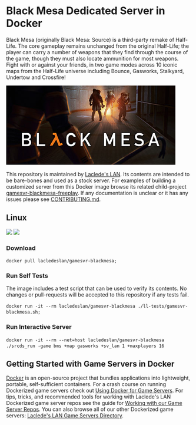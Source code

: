 # Black Mesa Dedicated Server in Docker

Black Mesa (originally Black Mesa: Source) is a third-party remake of Half-Life. The core gameplay remains unchanged from the original Half-Life; the player can carry a number of weapons that they find through the course of the game, though they must also locate ammunition for most weapons. Fight with or against your friends, in two game modes across 10 iconic maps from the Half-Life universe including Bounce, Gasworks, Stalkyard, Undertow and Crossfire!

![Black Mesa Box Art](https://raw.githubusercontent.com/LacledesLAN/gamesvr-blackmesa/master/.misc/boxart.jpg "Black Mesa Box Art")

This repository is maintained by [Laclede's LAN](https://lacledeslan.com). Its contents are intended to be bare-bones and used as a stock server. For examples of building a customized server from this Docker image browse its related child-project [gamesvr-blackmesa-freeplay](https://github.com/LacledesLAN/gamesvr-blackmesa-freeplay). If any documentation is unclear or it has any issues please see [CONTRIBUTING.md](./CONTRIBUTING.md).

## Linux
[![](https://images.microbadger.com/badges/version/lacledeslan/gamesvr-blackmesa.svg)](https://microbadger.com/images/lacledeslan/gamesvr-blackmesa "Get your own version badge on microbadger.com")
[![](https://images.microbadger.com/badges/image/lacledeslan/gamesvr-blackmesa.svg)](https://microbadger.com/images/lacledeslan/gamesvr-blackmesa "Get your own image badge on microbadger.com")

### Download
```
docker pull lacledeslan/gamesvr-blackmesa;
```

### Run Self Tests
The image includes a test script that can be used to verify its contents. No changes or pull-requests will be accepted to this repository if any tests fail.

```
docker run -it --rm lacledeslan/gamesvr-blackmesa ./ll-tests/gamesvr-blackmesa.sh;
```

### Run Interactive Server
```
docker run -it --rm --net=host lacledeslan/gamesvr-blackmesa ./srcds_run -game bms +map gasworks +sv_lan 1 +maxplayers 16
```

## Getting Started with Game Servers in Docker

[Docker](https://docs.docker.com/) is an open-source project that bundles applications into lightweight, portable, self-sufficient containers. For a crash course on running Dockerized game servers check out [Using Docker for Game Servers](https://github.com/LacledesLAN/README.1ST/blob/master/GameServers/DockerAndGameServers.md). For tips, tricks, and recommended tools for working with Laclede's LAN Dockerized game server repos see the guide for [Working with our Game Server Repos](https://github.com/LacledesLAN/README.1ST/blob/master/GameServers/WorkingWithOurRepos.md). You can also browse all of our other Dockerized game servers: [Laclede's LAN Game Servers Directory](https://github.com/LacledesLAN/README.1ST/tree/master/GameServers).
